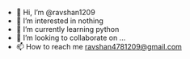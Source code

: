 - 👋 Hi, I’m @ravshan1209
- 👀 I’m interested in nothing
- 🌱 I’m currently learning python
- 💞️ I’m looking to collaborate on ...
- 📫 How to reach me ravshan4781209@gmail.com

<!---
ravshan1209/ravshan1209 is a ✨ special ✨ repository because its `README.md` (this file) appears on your GitHub profile.
You can click the Preview link to take a look at your changes.
--->
